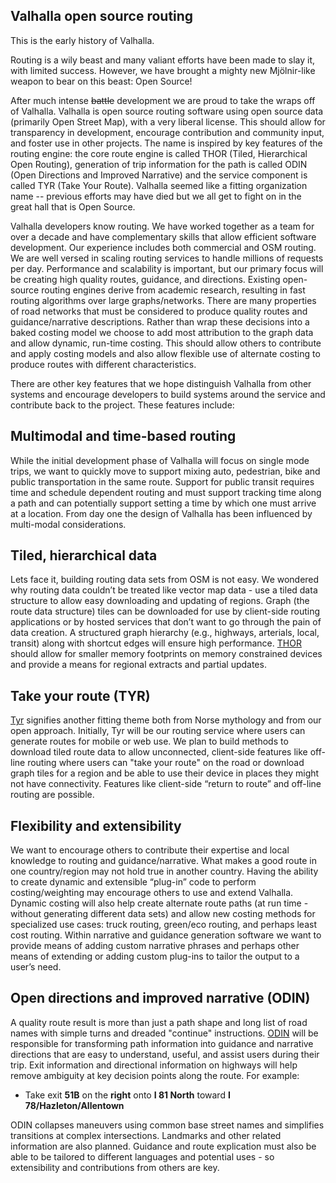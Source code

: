 ## Valhalla open source routing

This is the early history of Valhalla.

Routing is a wily beast and many valiant efforts have been made to slay it, with limited success. However, we have brought a mighty new Mjölnir-like weapon to bear on this beast: Open Source!

After much intense ~~battle~~ development we are proud to take the wraps off of Valhalla. Valhalla is open source routing software using open source data (primarily Open Street Map), with a very liberal license. This should allow for transparency in development, encourage contribution and community input, and foster use in other projects. The name is inspired by key features of the routing engine: the core route engine is called THOR (Tiled, Hierarchical Open Routing), generation of trip information for the path is called ODIN (Open Directions and Improved Narrative) and the service component is called TYR (Take Your Route). Valhalla seemed like a fitting organization name -- previous efforts may have died but we all get to fight on in the great hall that is Open Source.

Valhalla developers know routing. We have worked together as a team for over a decade and have complementary skills that allow efficient software development. Our experience includes both commercial and OSM routing. We are well versed in scaling routing services to handle millions of requests per day. Performance and scalability is important, but our primary focus will be creating high quality routes, guidance, and directions. Existing open-source routing engines derive from academic research, resulting in fast routing algorithms over large graphs/networks. There are many properties of road networks that must be considered to produce quality routes and guidance/narrative descriptions. Rather than wrap these decisions into a baked costing model we choose to add most attribution to the graph data and allow dynamic, run-time costing. This should allow others to contribute and apply costing models and also allow flexible use of alternate costing to produce routes with different characteristics.

There are other key features that we hope distinguish Valhalla from other systems and encourage developers to build systems around the service and contribute back to the project. These features include:

## Multimodal and time-based routing

While the initial development phase of Valhalla will focus on single mode trips, we want to quickly move to support mixing auto, pedestrian, bike and public transportation in the same route. Support for public transit requires time and schedule dependent routing and must support tracking time along a path and can potentially support setting a time by which one must arrive at a location. From day one the design of Valhalla has been influenced by multi-modal considerations.

## Tiled, hierarchical data

Lets face it, building routing data sets from OSM is not easy. We wondered why routing data couldn’t be treated like vector map data - use a tiled data structure to allow easy downloading and updating of regions. Graph (the route data structure) tiles can be downloaded for use by client-side routing applications or by hosted services that don’t want to go through the pain of data creation. A structured graph hierarchy (e.g., highways, arterials, local, transit) along with shortcut edges will ensure high performance. [THOR](https://github.com/valhalla/thor) should allow for smaller memory footprints on memory constrained devices and provide a means for regional extracts and partial updates.

## Take your route (TYR)

[Tyr](https://github.com/valhalla/tyr) signifies another fitting theme both from Norse mythology and from our open approach. Initially, Tyr will be our routing service where users can generate routes for mobile or web use. We plan to build methods to download tiled route data to allow unconnected, client-side features like off-line routing where users can "take your route" on the road or download graph tiles for a region and be able to use their device in places they might not have connectivity. Features like client-side “return to route” and off-line routing are possible.

## Flexibility and extensibility

We want to encourage others to contribute their expertise and local knowledge to routing and guidance/narrative. What makes a good route in one country/region may not hold true in another country. Having the ability to create dynamic and extensible “plug-in” code to perform costing/weighting may encourage others to use and extend Valhalla. Dynamic costing will also help create alternate route paths (at run time - without generating different data sets) and allow new costing methods for specialized use cases: truck routing, green/eco routing, and perhaps least cost routing. Within narrative and guidance generation software we want to provide means of adding custom narrative phrases and perhaps other means of extending or adding custom plug-ins to tailor the output to a user’s need.

## Open directions and improved narrative (ODIN)

A quality route result is more than just a path shape and long list of road names with simple turns and dreaded "continue" instructions. [ODIN](https://github.com/valhalla/odin) will be responsible for transforming path information into guidance and narrative directions that are easy to understand, useful, and assist users during their trip. Exit information and directional information on highways will help remove ambiguity at key decision points along the route. For example:
- Take exit **51B** on the **right** onto **I 81 North** toward **I 78/Hazleton/Allentown**

ODIN collapses maneuvers using common base street names and simplifies transitions at complex intersections. Landmarks and other related information are also planned. Guidance and route explication must also be able to be tailored to different languages and potential uses - so extensibility and contributions from others are key.
